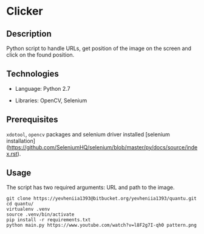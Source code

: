 # Clicker

## Description

Python script to handle URLs, get position of the image on the screen and
click on the found position.

## Technologies

- Language: Python 2.7

- Libraries: OpenCV, Selenium

## Prerequisites

`xdotool`, `opencv` packages and selenium driver installed
[selenium installation]
(https://github.com/SeleniumHQ/selenium/blob/master/py/docs/source/index.rst).

## Usage

The script has two required arguments: URL and path to the image.

```
git clone https://yevheniia1393@bitbucket.org/yevheniia1393/quantu.git
cd quantu/
virtualenv .venv
source .venv/bin/activate
pip install -r requirements.txt
python main.py https://www.youtube.com/watch?v=l8F2g7I-qh0 pattern.png
```
